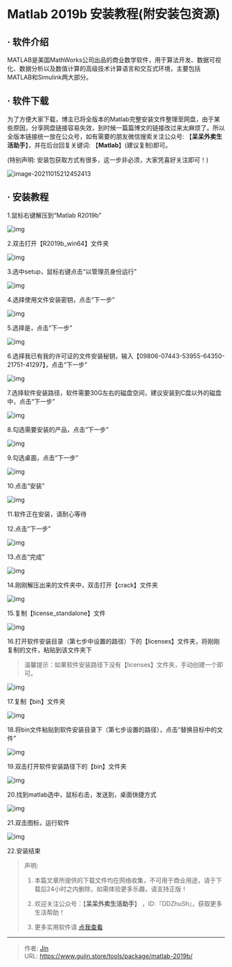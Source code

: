 # Matlab 2019b 安装教程(附安装包资源)


## · 软件介绍
MATLAB是美国MathWorks公司出品的商业数学软件，用于算法开发、数据可视化、数据分析以及数值计算的高级技术计算语言和交互式环境，主要包括MATLAB和Simulink两大部分。


## · 软件下载
为了方便大家下载，博主已将全版本的Matlab完整安装文件整理至网盘，由于某些原因，分享网盘链接容易失效，到时候一篇篇博文的链接改过来太麻烦了。所以全版本链接统一放在公众号，如有需要的朋友微信搜索关注公众号: 【**呆呆外卖生活助手**】，并在后台回复关键词: 【**Matlab**】(建议复制)即可。

(特别声明: 安装包获取方式有很多，这一步非必须，大家凭喜好关注即可！)

![image-20211015212452413](https://img.gujin.store/img/image-20211015212452413.png)

## · 安装教程

1.鼠标右键解压到“Matlab R2019b”

![img](https://img.gujin.store/img/v2-b6bc86331a33cc84c595b0a92aa90920_720w.png)

2.双击打开【R2019b_win64】文件夹

![img](https://img.gujin.store/img/v2-54d39ac002ee056763fc779f59f8ffd6_720w.png)

3.选中setup，鼠标右键点击“以管理员身份运行”

![img](https://img.gujin.store/img/v2-310e26589206486fa5d349067d477573_720w.png)

4.选择使用文件安装密钥，点击“下一步”

![img](https://img.gujin.store/img/v2-d5d97217b1e049d39d05bd9aa8625d42_720w.png)

5.选择是，点击“下一步”

![img](https://img.gujin.store/img/v2-ddcef25a81b2a6087bdd043273e43420_720w.png)

6.选择我已有我的许可证的文件安装秘钥，输入【09806-07443-53955-64350-21751-41297】，点击“下一步”

![img](https://img.gujin.store/img/v2-8ea5f540f1ae4b06ae89481f175385b8_720w.png)

7.选择软件安装路径，软件需要30G左右的磁盘空间，建议安装到C盘以外的磁盘中，点击“下一步”

![img](https://img.gujin.store/img/v2-b0595da0617aaf719c8236c325c0b681_720w.png)

8.勾选需要安装的产品，点击“下一步”

![img](https://img.gujin.store/img/v2-c6d65bad89344762e1e12af1fd245526_720w.png)

9.勾选桌面，点击“下一步”

![img](https://img.gujin.store/img/v2-8eeb31a0eb970fa176c0c250636826c2_720w.png)

10.点击“安装”

![img](https://img.gujin.store/img/v2-fd8b19b0d223576a1af1474b00393e34_720w.png)

11.软件正在安装，请耐心等待

12.点击“下一步”

![img](https://img.gujin.store/img/v2-48583f76e738ba3452ba829aabd2f50f_720w.png)

13.点击“完成”

![img](https://img.gujin.store/img/v2-ceddc1a66776f3e030a639d8f65fc129_720w.png)

14.刚刚解压出来的文件夹中，双击打开【crack】文件夹

![img](https://img.gujin.store/img/v2-860abdce49449168c05d91f1969abc20_720w.png)

15.复制【license_standalone】文件

![img](https://img.gujin.store/img/v2-56d8d4ceea1c552237ba5d0f2e338e5a_720w.png)

16.打开软件安装目录（第七步中设置的路径）下的【licenses】文件夹，将刚刚复制的文件，粘贴到该文件夹下

> 温馨提示：如果软件安装路径下没有【licenses】文件夹，手动创建一个即可。

![img](https://img.gujin.store/img/v2-cd2f0d2ece1a8936b7273266f66647b6_720w.png)



17.复制【bin】文件夹

![img](https://img.gujin.store/img/v2-434cb4ce4a7dc084a14092532aaa324a_720w.png)

18.将bin文件粘贴到软件安装目录下（第七步设置的路径），点击“替换目标中的文件”

![img](https://img.gujin.store/img/v2-0ac0dab9075d3e1ddd9deff8166c54c6_720w.png)

19.双击打开软件安装路径下的【bin】文件夹

![img](https://img.gujin.store/img/v2-e361f66f1c104daabf7a840f18bf3d23_720w.png)

20.找到matlab选中，鼠标右击，发送到，桌面快捷方式

![img](https://img.gujin.store/img/v2-5e39ad1f531735ec75de664f7eda65d6_720w.png)

21.双击图标，运行软件

![img](https://img.gujin.store/img/v2-14b3186598e058c8dae5d68505e86ffb_720w.png)

22.安装结束




> 声明: 
>
> 1. 本篇文章所提供的下载文件均在网络收集，不可用于商业用途，请于下载后24小时之内删除，如需体验更多乐趣，请支持正版！
>
> 2. 欢迎关注公众号：【**呆呆外卖生活助手**】 ，ID:『DDZhuSh』，获取更多生活帮助！
>
> 3. 更多实用软件请  [点我查看](/tools)

---

> 作者: [Jin](https://img.gujin.store/img/favicon.ico)  
> URL: https://www.gujin.store/tools/package/matlab-2019b/  

